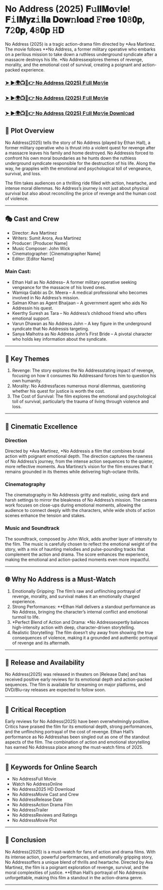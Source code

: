 # No Address (2025) 𝐅𝚞𝐥𝐥𝐌𝐨𝚟𝐢𝐞! 𝐅𝚒𝐥𝐌𝐲𝐳𝚒𝐥𝐥𝐚 𝐃𝐨𝐰𝚗𝐥𝐨𝐚𝐝 𝙵𝐫𝐞𝐞 𝟏𝟎𝟾𝟎𝐩, 𝟕𝟸𝟎𝐩, 𝟒𝟾𝟎𝐩 𝙷𝐃

No Address (2025) is a tragic action-drama film directed by *Ava Martinez. The movie follows **No Address, a former military operative who embarks on a perilous mission to take down a ruthless underground syndicate after a massacre destroys his life. *No Addressexplores themes of revenge, morality, and the emotional cost of survival, creating a poignant and action-packed experience.

### [➤ ►🌍📺📱👉   No Address (2025) F𝚞ll Mo𝚟ie](https://rb.gy/5bftfm)

### [➤ ►🌍📺📱👉   No Address (2025) F𝚞ll Mo𝚟ie](https://rb.gy/5bftfm)

### [➤ ►🌍📺📱👉   No Address (2025) F𝚞ll Mo𝚟ie Downl𝚘ad](https://rb.gy/5bftfm)

## 📖 Plot Overview

No Address(2025) tells the story of No Address (played by Ethan Hall), a former military operative who is thrust into a violent quest for revenge after a massacre leaves his family and home destroyed. No Addressis forced to confront his own moral boundaries as he hunts down the ruthless underground syndicate responsible for the destruction of his life. Along the way, he grapples with the emotional and psychological toll of vengeance, survival, and loss.

The film takes audiences on a thrilling ride filled with action, heartache, and intense moral dilemmas. No Address’s journey is not just about physical survival but also about reconciling the price of revenge and the human cost of violence.

---

## 🎭 Cast and Crew

- Director: Ava Martinez  
- Writers: Sumit Arora, Ava Martinez  
- Producer: [Producer Name]  
- Music Composer: John Wick  
- Cinematographer: [Cinematographer Name]  
- Editor: [Editor Name]  

### Main Cast:

- Ethan Hall as No Address– A former military operative seeking vengeance for the massacre of his loved ones.  
- Wamiqa Gabbi as Dr. Meera – A medical professional who becomes involved in No Address’s mission.  
- Salman Khan as Agent Bhaijaan – A government agent who aids No Addressin his quest.  
- Keerthy Suresh as Tara – No Address’s childhood friend who offers emotional support.  
- Varun Dhawan as No Address John – A key figure in the underground syndicate that No Addressis targeting.  
- Sanya Malhotra as No Address John’s First Bride – A pivotal character who holds key information about the syndicate.

---

## 🌟 Key Themes

1. Revenge: The story explores the No Addressstating impact of revenge, focusing on how it consumes No Addressand forces him to question his own humanity.  
2. Morality: No Addressfaces numerous moral dilemmas, questioning whether his quest for justice is worth the cost.  
3. The Cost of Survival: The film explores the emotional and psychological toll of survival, particularly the trauma of living through violence and loss.

---

## 🎥 Cinematic Excellence

### Direction  
Directed by *Ava Martinez, *No Addressis a film that combines brutal action with poignant emotional depth. The direction captures the rawness of No Address’s journey, from the intense action sequences to the quieter, more reflective moments. Ava Martinez’s vision for the film ensures that it remains grounded in its themes while delivering high-octane thrills.

### Cinematography  
The cinematography in No Addressis gritty and realistic, using dark and harsh settings to mirror the bleakness of No Address’s mission. The camera work focuses on close-ups during emotional moments, allowing the audience to connect deeply with the characters, while wide shots of action scenes enhance the tension and stakes.

### Music and Soundtrack  
The soundtrack, composed by John Wick, adds another layer of intensity to the film. The music is carefully chosen to reflect the emotional weight of the story, with a mix of haunting melodies and pulse-pounding tracks that complement the action and drama. The score enhances the experience, making the emotional and action-packed moments even more impactful.

---

## 🌐 Why No Address is a Must-Watch

1. Emotionally Gripping: The film’s raw and unflinching portrayal of revenge, morality, and survival makes it an emotionally charged experience.  
2. Strong Performances: **Ethan Hall delivers a standout performance as No Address, bringing the character’s internal conflict and emotional turmoil to life.  
3. *Perfect Blend of Action and Drama: *No Addressexpertly balances high-intensity action with deep, character-driven storytelling.  
4. Realistic Storytelling: The film doesn’t shy away from showing the true consequences of violence, making it a grounded and authentic portrayal of revenge and its aftermath.

---

## 📅 Release and Availability

No Address(2025) was released in theaters on [Release Date] and has received positive early reviews for its emotional depth and action-packed sequences. The film is available for streaming on major platforms, and DVD/Blu-ray releases are expected to follow soon.

---

## 📝 Critical Reception

Early reviews for No Address(2025) have been overwhelmingly positive. Critics have praised the film for its emotional depth, strong performances, and the unflinching portrayal of the cost of revenge. Ethan Hall’s performance as No Addresshas been singled out as one of the standout aspects of the film. The combination of action and emotional storytelling has earned No Addressa place among the must-watch films of 2025.

---

## 🔑 Keywords for Online Search

- No AddressFull Movie  
- Watch No AddressOnline  
- No Address2025 HD Download  
- No AddressMovie Cast and Crew  
- No AddressRelease Date  
- No AddressAction Drama Film  
- No AddressTrailer  
- No AddressReviews and Ratings  
- No AddressMovie Plot  

---

## 📢 Conclusion

No Address(2025) is a must-watch for fans of action and drama films. With its intense action, powerful performances, and emotionally gripping story, No Addressoffers a unique blend of thrills and heartache. Directed by Ava Martinez, the film is a poignant exploration of revenge, survival, and the moral complexities of justice. **Ethan Hall’s portrayal of No Addressis unforgettable, making this film a standout in the action-drama genre.

---
